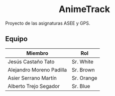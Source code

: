 <h1 align="center"> AnimeTrack </h1>
Proyecto de las asignaturas ASEE y GPS.

## Equipo
| Miembro | Rol |
|---------|-----|
| Jesús Castaño Tato | Sr. White |
| Alejandro Moreno Padilla | Sr. Brown |
| Asier Serrano Martín | Sr. Orange |
| Alberto Trejo Segador | Sr. Blue |
